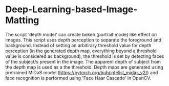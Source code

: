 # Deep-Learning-based-Image-Matting

The script 'depth model' can create bokeh (portrait mode) like effect on images. This script uses depth perception to separate the foreground and background. Instead of setting an arbitirary threshold value for depth perception (in the generated depth map, everything beyond a threshold value is considered as background), the threshold is set by detecting faces of the subject/s present in the image. The apparent depth of subject from the depth map is used as a the threshold. Depth maps are generated using pretrained MiDaS model (https://pytorch.org/hub/intelisl_midas_v2/) and face recognition is performed using 'Face Haar Cascade' in OpenCV.
